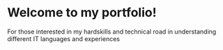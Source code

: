 # Welcome to my portfolio!

For those interested in my hardskills and technical road in understanding different IT languages and experiences 
